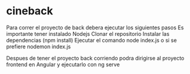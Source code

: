 # cineback

Para correr el proyecto de back debera ejecutar los siguientes pasos
Es importante tener instalado Nodejs
Clonar el repositorio
Instalar las dependencias (npm install)
Ejecutar el comando node index.js o si se prefiere nodemon index.js

Despues de tener el proyecto back corriendo podra dirigirse al proyecto frontend en Angular y ejecutarlo con ng serve
